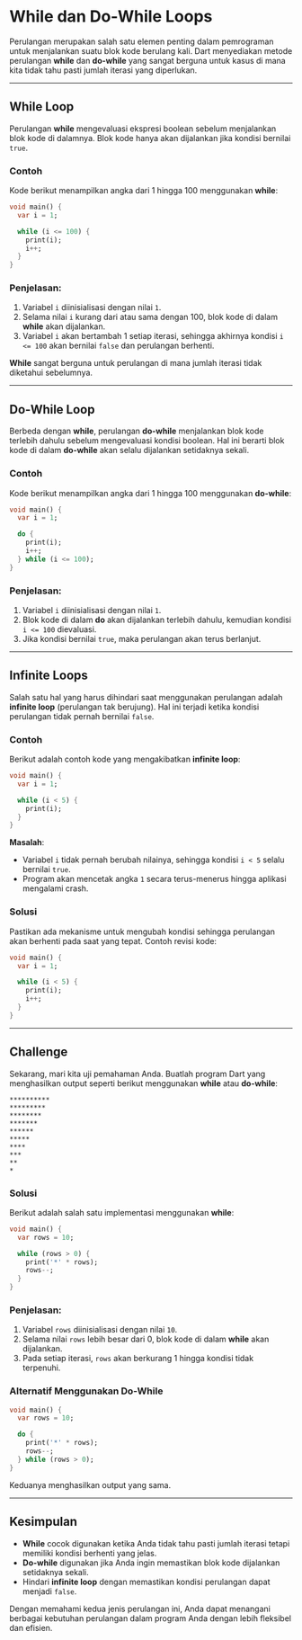 # While dan Do-While Loops

Perulangan merupakan salah satu elemen penting dalam pemrograman untuk menjalankan suatu blok kode berulang kali. Dart menyediakan metode perulangan **while** dan **do-while** yang sangat berguna untuk kasus di mana kita tidak tahu pasti jumlah iterasi yang diperlukan.

---

## While Loop

Perulangan **while** mengevaluasi ekspresi boolean sebelum menjalankan blok kode di dalamnya. Blok kode hanya akan dijalankan jika kondisi bernilai `true`.

### Contoh
Kode berikut menampilkan angka dari 1 hingga 100 menggunakan **while**:

```dart
void main() {
  var i = 1;

  while (i <= 100) {
    print(i);
    i++;
  }
}
```

### Penjelasan:
1. Variabel `i` diinisialisasi dengan nilai `1`.
2. Selama nilai `i` kurang dari atau sama dengan 100, blok kode di dalam **while** akan dijalankan.
3. Variabel `i` akan bertambah 1 setiap iterasi, sehingga akhirnya kondisi `i <= 100` akan bernilai `false` dan perulangan berhenti.

**While** sangat berguna untuk perulangan di mana jumlah iterasi tidak diketahui sebelumnya.

---

## Do-While Loop

Berbeda dengan **while**, perulangan **do-while** menjalankan blok kode terlebih dahulu sebelum mengevaluasi kondisi boolean. Hal ini berarti blok kode di dalam **do-while** akan selalu dijalankan setidaknya sekali.

### Contoh
Kode berikut menampilkan angka dari 1 hingga 100 menggunakan **do-while**:

```dart
void main() {
  var i = 1;

  do {
    print(i);
    i++;
  } while (i <= 100);
}
```

### Penjelasan:
1. Variabel `i` diinisialisasi dengan nilai `1`.
2. Blok kode di dalam **do** akan dijalankan terlebih dahulu, kemudian kondisi `i <= 100` dievaluasi.
3. Jika kondisi bernilai `true`, maka perulangan akan terus berlanjut.

---

## Infinite Loops

Salah satu hal yang harus dihindari saat menggunakan perulangan adalah **infinite loop** (perulangan tak berujung). Hal ini terjadi ketika kondisi perulangan tidak pernah bernilai `false`.

### Contoh
Berikut adalah contoh kode yang mengakibatkan **infinite loop**:

```dart
void main() {
  var i = 1;

  while (i < 5) {
    print(i);
  }
}
```

**Masalah**:
- Variabel `i` tidak pernah berubah nilainya, sehingga kondisi `i < 5` selalu bernilai `true`.
- Program akan mencetak angka `1` secara terus-menerus hingga aplikasi mengalami crash.

### Solusi
Pastikan ada mekanisme untuk mengubah kondisi sehingga perulangan akan berhenti pada saat yang tepat. Contoh revisi kode:

```dart
void main() {
  var i = 1;

  while (i < 5) {
    print(i);
    i++;
  }
}
```

---

## Challenge

Sekarang, mari kita uji pemahaman Anda. Buatlah program Dart yang menghasilkan output seperti berikut menggunakan **while** atau **do-while**:

```
**********
*********
********
*******
******
*****
****
***
**
*
```

### Solusi
Berikut adalah salah satu implementasi menggunakan **while**:

```dart
void main() {
  var rows = 10;

  while (rows > 0) {
    print('*' * rows);
    rows--;
  }
}
```

### Penjelasan:
1. Variabel `rows` diinisialisasi dengan nilai `10`.
2. Selama nilai `rows` lebih besar dari 0, blok kode di dalam **while** akan dijalankan.
3. Pada setiap iterasi, `rows` akan berkurang 1 hingga kondisi tidak terpenuhi.

### Alternatif Menggunakan Do-While

```dart
void main() {
  var rows = 10;

  do {
    print('*' * rows);
    rows--;
  } while (rows > 0);
}
```

Keduanya menghasilkan output yang sama.

---

## Kesimpulan
- **While** cocok digunakan ketika Anda tidak tahu pasti jumlah iterasi tetapi memiliki kondisi berhenti yang jelas.
- **Do-while** digunakan jika Anda ingin memastikan blok kode dijalankan setidaknya sekali.
- Hindari **infinite loop** dengan memastikan kondisi perulangan dapat menjadi `false`.

Dengan memahami kedua jenis perulangan ini, Anda dapat menangani berbagai kebutuhan perulangan dalam program Anda dengan lebih fleksibel dan efisien.

